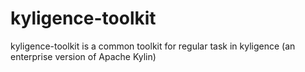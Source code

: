 # kyligence-toolkit
kyligence-toolkit is a common toolkit for regular task in kyligence (an enterprise version of Apache Kylin)
